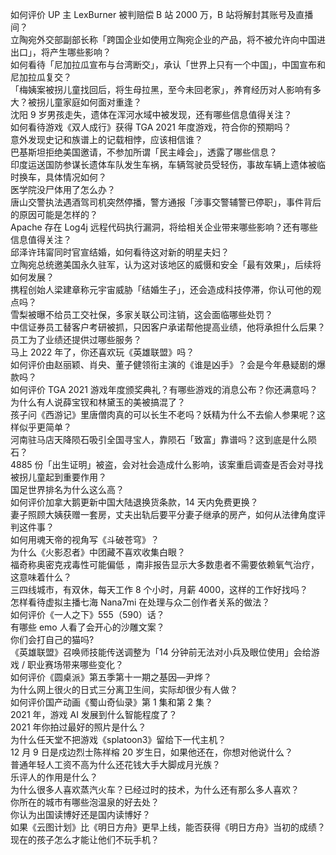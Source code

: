 如何评价 UP 主 LexBurner 被判赔偿 B 站 2000 万，B 站将解封其账号及直播间？  
立陶宛外交部副部长称「跨国企业如使用立陶宛企业的产品，将不被允许向中国进出口」，将产生哪些影响？  
如何看待「尼加拉瓜宣布与台湾断交」，承认「世界上只有一个中国」，中国宣布和尼加拉瓜复交？  
「梅姨案被拐儿童找回后，将生母拉黑，至今未回老家」，养育经历对人影响有多大？被拐儿童家庭如何面对重逢？  
沈阳 9 岁男孩走失，遗体在浑河水域中被发现，还有哪些信息值得关注？  
如何看待游戏《双人成行》获得 TGA 2021 年度游戏，符合你的预期吗？  
意外发现史记和族谱上的记载相悖，应该相信谁？  
巴基斯坦拒绝美国邀请，不参加所谓「民主峰会」，透露了哪些信息？  
印度运送国防参谋长遗体车队发生车祸，车辆驾驶员受轻伤，事故车辆上遗体被临时换车，具体情况如何？  
医学院没尸体用了怎么办？  
唐山交警执法遇酒驾司机突然停播，警方通报「涉事交警辅警已停职」，事件背后的原因可能是怎样的？  
Apache 存在 Log4j 远程代码执行漏洞，将给相关企业带来哪些影响？还有哪些信息值得关注？  
邱泽许玮甯同时官宣结婚，如何看待这对新的明星夫妇？  
立陶宛总统邀美国永久驻军，认为这对该地区的威慑和安全「最有效果」，后续将如何发展？  
携程创始人梁建章称元宇宙威胁「结婚生子」，还会造成科技停滞，你认可他的观点吗？  
雪梨被曝不给员工交社保，多家关联公司注销，这会面临哪些处罚？  
中信证券员工替客户考研被抓，只因客户承诺帮他提高业绩，他将承担什么后果？员工为了业绩还提供过哪些服务？  
马上 2022 年了，你还喜欢玩《英雄联盟》吗？  
如何评价由赵丽颖、肖央、董子健领衔主演的《谁是凶手》？会是今年悬疑剧的爆款吗？  
如何评价 TGA 2021 游戏年度颁奖典礼？有哪些游戏的消息公布？你还满意吗？  
为什么有人说薛宝钗和林黛玉的美被搞混了？  
孩子问《西游记》里唐僧肉真的可以长生不老吗？妖精为什么不去偷人参果呢？这样似乎更简单？  
河南驻马店天降陨石吸引全国寻宝人，靠陨石「致富」靠谱吗？这到底是什么陨石？  
4885 份「出生证明」被盗，会对社会造成什么影响，该案重启调查是否会对寻找被拐儿童起到重要作用？  
国足世界排名为什么这么高？  
如何评价加拿大鹅更新中国大陆退换货条款，14 天内免费更换？  
妻子照顾大姨获赠一套房，丈夫出轨后要平分妻子继承的房产，如何从法律角度评判这件事？  
如何用魂天帝的视角写《斗破苍穹》？  
为什么《火影忍者》中团藏不喜欢收集白眼？  
福奇称奥密克戎毒性可能偏低 ，南非报告显示大多数患者不需要依赖氧气治疗，这意味着什么？  
三四线城市，有双休，每天工作 8 个小时，月薪 4000，这样的工作好找吗？  
怎样看待虚拟主播七海 Nana7mi 在处理与众二创作者关系的做法？  
如何评价《一人之下》555（590）话？  
有哪些 emo 人看了会开心的沙雕文案？  
你们会打自己的猫吗?  
《英雄联盟》召唤师技能传送调整为「14 分钟前无法对小兵及眼位使用」会给游戏 / 职业赛场带来哪些变化？  
如何评价《圆桌派》第五季第十一期之基因—尹烨？  
为什么网上很火的日式三分离卫生间，实际却很少有人做？  
如何评价国产动画《蜀山奇仙录》第 1 集和第 2 集？  
2021 年，游戏 AI 发展到什么智能程度了？  
2021 年你拍过最好的照片是什么？  
为什么任天堂不把游戏《splatoon3》留给下一代主机？  
12 月 9 日是戍边烈士陈祥榕 20 岁生日，如果他还在，你想对他说什么？  
普通年轻人工资不高为什么还花钱大手大脚成月光族？  
乐评人的作用是什么？  
为什么很多人喜欢蒸汽火车？已经过时的技术，为什么还有那么多人喜欢？  
你所在的城市有哪些泡温泉的好去处？  
你认为出国读博好还是国内读博好？  
如果《云图计划》比《明日方舟》更早上线，能否获得《明日方舟》当初的成绩？  
现在的孩子怎么才能让他们不玩手机？  

